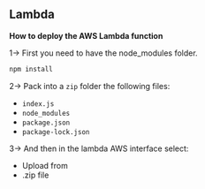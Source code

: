 ## Lambda

**How to deploy the AWS Lambda function**

1-> First you need to have the node_modules folder.
```sh
npm install
```

2-> Pack into a `zip` folder the following files:
- `index.js`
- `node_modules`
- `package.json`
- `package-lock.json`

3-> And then in the lambda AWS interface select:
- Upload from
- .zip file